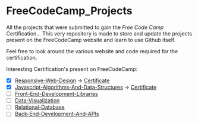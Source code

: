 # FreeCodeCamp_Projects

All the projects that were submitted to gain the <i>Free Code Camp</i> Certification...
This very repository is made to store and update the projects present on the FreeCodeCamp website and learn to use Github itself.

Feel free to look around the various website and code required for the certification.

Interesting Certification's present on FreeCodeCamp:

- [x] [Responsive-Web-Design](https://www.freecodecamp.org/learn/2022/responsive-web-design/) -> [Certificate](https://www.freecodecamp.org/certification/PriyanshuSolon/responsive-web-design)
- [x] [Javascript-Algorithms-And-Data-Structures](https://www.freecodecamp.org/learn/javascript-algorithms-and-data-structures-v8/) -> [Certificate](https://www.freecodecamp.org/certification/PriyanshuSolon/javascript-algorithms-and-data-structures-v8)
- [ ] [Front-End-Development-Libraries](https://www.freecodecamp.org/learn/front-end-development-libraries/)
- [ ] [Data-Visualization](https://www.freecodecamp.org/learn/data-visualization/)
- [ ] [Relational-Database](https://www.freecodecamp.org/learn/relational-database/)
- [ ] [Back-End-Development-And-APIs](https://www.freecodecamp.org/learn/back-end-development-and-apis/)
